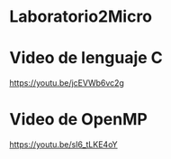 # Laboratorio2Micro
# Video de lenguaje C
https://youtu.be/jcEVWb6vc2g
# Video de OpenMP
https://youtu.be/sI6_tLKE4oY
